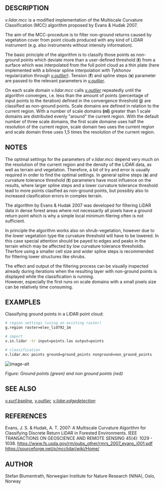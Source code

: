 ## DESCRIPTION

*v.lidar.mcc* is a modified implementation of the Multiscale Curvature
Classification (MCC) algorithm proposed by Evans & Hudak 2007.

The aim of the MCC-procedure is to filter non-ground returns caused by
vegetation cover from point clouds produced with any kind of LiDAR
instrument (e.g. also instruments without intensity information).  

The basic principle of the algorithm is to classify those points as
non-ground points which deviate more than a user-defined threshold
(**t**) from a surface which was interpolated from the full point cloud
as a thin plate (here implemented with a bilinear spline interpolation
with Tykhonov regularization through
*[v.outlier](https://grass.osgeo.org/grass-stable/manuals/v.outlier.html)*).
Tension (**f**) and spline steps (**s**) parameter are passed to the
relevant parameters in
*[v.outlier](https://grass.osgeo.org/grass-stable/manuals/v.outlier.html)*.

On each scale domain *v.lidar.mcc* calls
*[v.outlier](https://grass.osgeo.org/grass-stable/manuals/v.outlier.html)*
repeatedly until the algorithm converges, i.e. less than the amount of
points (percentage of input points to the iteration) defined in the
convergence threshold (**j**) are classified as non-ground points. Scale
domains are defined in relation to the current region. With a number of
scale domains **(nl)** greater than 1 scale domains are distributed
evenly "around" the current region. With the default number of three
scale domains, the first scale domaine uses half the resolution of the
current region, scale domain two uses the current region and scale
domain three uses 1,5 times the resolution of the current region.

## NOTES

The optimal settings for the parameters of *v.lidar.mcc* depend very
much on the resolution of the current region and the density of the
LiDAR data, as well as terrain and vegetation. Therefore, a bit of try
and error is usually required in order to find the optimal settings. In
general spline steps (**s**) and curvature tolerance threshold (**t**)
parameters have most influence on the results, where larger spline steps
and a lower curvature tolerance threshold lead to more points clasified
as non-ground points, but possibly also to increased clasification
errors in complex terrain.

The algorithm by Evans & Hudak 2007 was developed for filtering LiDAR
data in dense forest areas where not necessarily all pixels have a
ground return point which is why a simple local minimum filering often
is not sufficient.

In principle the algorithm works also on shrub-vegetation, however due
to the lower vegetation type the curvature threshold will have to be
lowered. In this case special attention should be payed to edges and
peaks in the terrain which may be affected by low curvature tolerance
thresholds. Therfore using a smaller cell size and wider spline steps is
recommended for filtering lower structures like shrubs.

The effect and output of the filtering process can be visually inspected
already during iterations when the resulting layer with non-ground
points is displayed while the classification is running.  
However, especially the first runs on scale domains with a small pixels
size can be relatively time consuming.

## EXAMPLES

Classifying ground points in a LIDAR point cloud:

```sh
# region settings (using an existing raster)
g.region raster=elev_lid792_1m

# import
v.in.lidar -tr input=points.las output=points

# classification
v.lidar.mcc points ground=ground_points nonground=non_ground_points
```

![image-alt](v_lidar_mcc.png)

*Figure: Ground points (green) and non ground points (red)*

## SEE ALSO

*[v.surf.bspline](https://grass.osgeo.org/grass-stable/manuals/v.surf.bspline.html),
[v.outlier](https://grass.osgeo.org/grass-stable/manuals/v.outlier.html),
[v.lidar.edgedetection](https://grass.osgeo.org/grass-stable/manuals/v.lidar.edgedetection.html)*

## REFERENCES

Evans, J. S. & Hudak, A. T. 2007: A Multiscale Curvature Algorithm for
Classifying Discrete Return LiDAR in Forested Environments. IEEE
TRANSACTIONS ON GEOSCIENCE AND REMOTE SENSING 45(4): 1029 - 1038.
<https://www.fs.usda.gov/rm/pubs_other/rmrs_2007_evans_j001.pdf>  
<https://sourceforge.net/p/mcclidar/wiki/Home/>

## AUTHOR

Stefan Blumentrath, Norwegian Institute for Nature Research (NINA),
Oslo, Norway
